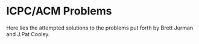 # ICPC/ACM Problems 
Here lies the attempted solutions to the problems put forth by Brett Jurman and J.Pat Cooley.